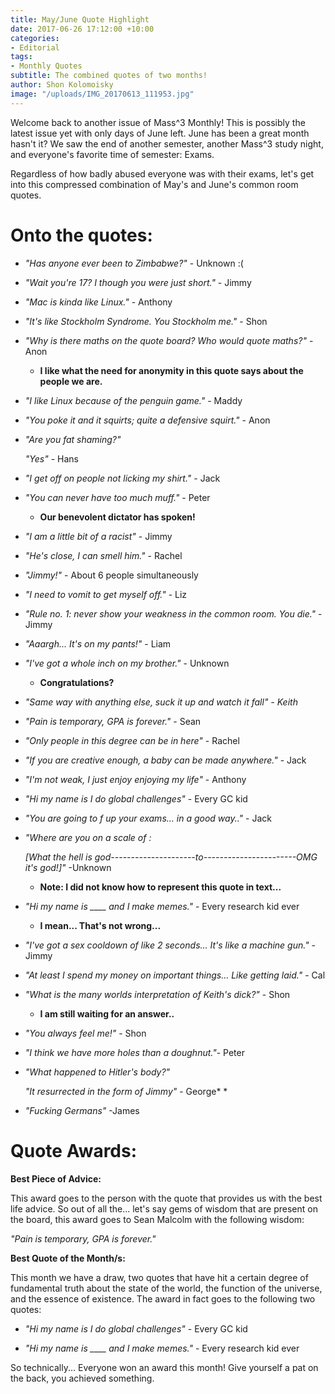```yaml
---
title: May/June Quote Highlight
date: 2017-06-26 17:12:00 +10:00
categories:
- Editorial
tags:
- Monthly Quotes
subtitle: The combined quotes of two months!
author: Shon Kolomoisky
image: "/uploads/IMG_20170613_111953.jpg"
---
```


Welcome back to another issue of Mass^3 Monthly! This is possibly the latest issue yet with only days of June left. June has been a great month hasn't it? We saw the end of another semester, another Mass^3 study night, and everyone's favorite time of semester: Exams.

Regardless of how badly abused everyone was with their exams, let's get into this compressed combination of May's and June's common room quotes.

# Onto the quotes:

* *"Has anyone ever been to Zimbabwe?"* - Unknown :(

* *"Wait you're 17? I though you were just short."* - Jimmy

* *"Mac is kinda like Linux."* - Anthony

* *"It's like Stockholm Syndrome. You Stockholm me."* - Shon

* *"Why is there maths on the quote board? Who would quote maths?"* - Anon

  * **I like what the need for anonymity in this quote says about the people we are.**

* *"I like Linux because of the penguin game."* - Maddy

* *"You poke it and it squirts; quite a defensive squirt."* - Anon

* *"Are you fat shaming?"*

  *"Yes"* - Hans

* *"I get off on people not licking my shirt."* - Jack

* *"You can never have too much muff."* - Peter

  * **Our benevolent dictator has spoken!**

* *"I am a little bit of a racist"* - Jimmy

* *"He's close, I can smell him."* - Rachel

* *"Jimmy!"* - About 6 people simultaneously

* *"I need to vomit to get myself off."* - Liz

* *"Rule no. 1: never show your weakness in the common room. You die."* - Jimmy

* *"Aaargh... It's on my pants!"* - Liam

* *"I've got a whole inch on my brother."* - Unknown

  * **Congratulations?**

* *"Same way with anything else, suck it up and watch it fall" - Keith*

* *"Pain is temporary, GPA is forever."* - Sean

* *"Only people in this degree can be in here"* - Rachel

* *"If you are creative enough, a baby can be made anywhere."* - Jack

* *"I'm not weak, I just enjoy enjoying my life"* - Anthony

* *"Hi my name is I do global challenges"* - Every GC kid

* *"You are going to f up your exams... in a good way.."* - Jack

* *"Where are you on a scale of :*

  *\[What the hell is god---------------------to-----------------------OMG it's god!\]"*  -Unknown

  * **Note: I did not know how to represent this quote in text...**

* *"Hi my name is ____ and I make memes."* - Every research kid ever

  * **I mean... That's not wrong...**

* *"I've got a sex cooldown of like 2 seconds... It's like a machine gun."* - Jimmy

* *"At least I spend my money on important things... Like getting laid."* - Cal

* *"What is the many worlds interpretation of Keith's dick?"* - Shon

  * **I am still waiting for an answer..**

* *"You always feel me!"* - Shon

* *"I think we have more holes than a doughnut."*- Peter

* *"What happened to Hitler's body?"*

  *"It resurrected in the form of Jimmy"* - George\* \*

* *"Fucking Germans"* -James

# Quote Awards:

**Best Piece of Advice:**

This award goes to the person with the quote that provides us with the best life advice. So out of all the... let's say gems of wisdom that are present on the board, this award goes to Sean Malcolm with the following wisdom:

*"Pain is temporary, GPA is forever."*

**Best Quote of the Month/s:**

This month we have a draw, two quotes that have hit a certain degree of fundamental truth about the state of the world, the function of the universe, and the essence of existence. The award in fact goes to the following two quotes:

* *"Hi my name is I do global challenges"*  - Every GC kid

* *"Hi my name is ____ and I make memes."* - Every research kid ever

So technically... Everyone won an award this month! Give yourself a pat on the back, you achieved something.
